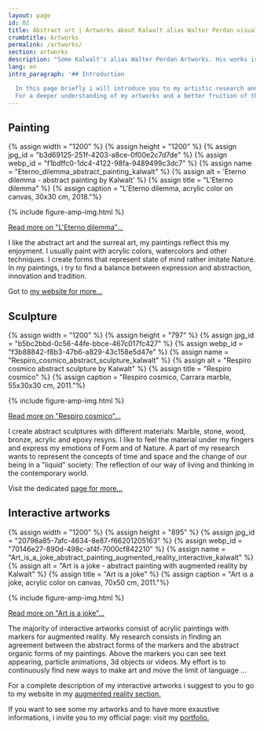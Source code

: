 ```yaml
---
layout: page
id: 02
title: Abstract art | Artworks about Kalwalt alias Walter Perdan visual artist.
crumbtitle: Artworks
permalink: /artworks/
section: artworks
description: "Some Kalwalt's alias Walter Perdan Artworks. His works is mainly focused on abstract art. For an exaustive list of artworks go to the attached link."
lang: en
intro_paragraph: '## Introduction

  In this page briefly i will introduce you to my artistic research and i will explain some fields in which i like to express with. It does not want to be an exhaustive explanation but rather a quick review of my main fields of expression.
  For a deeper understanding of my artworks and a better fruition of them, i suggest a visit to my official artistic website.'
---
```

## Painting

{% assign width = "1200" %}
{% assign height = "1200" %}
{% assign jpg_id = "b3d69125-251f-4203-a8ce-0f00e2c7d7de" %}
{% assign webp_id = "f1bdffc0-1dc4-4122-98fa-9489499c3dc7" %}
{% assign name = "Eterno_dilemma_abstract_painting_kalwalt" %}
{% assign alt = 'Eterno dilemma - abstract painting by Kalwalt' %}
{% assign title = "L'Eterno dilemma" %}
{% assign caption = "L'Eterno dilemma, acrylic color on canvas, 30x30 cm, 2018."%}

{% include figure-amp-img.html %}

<a href="https://www.walterperdan.com/en/artworks/painting/2018-painting/eterno-dilemma-en" >Read more on "L'Eterno dilemma"...</a>

I like the abstract art and the surreal art, my paintings reflect this my enjoyment.
I usually paint with acrylic colors, watercolors and other techniques. I create forms that represent state of mind rather imitate Nature. In my paintings, i try to find a balance between expression and abstraction, innovation and tradition.

Got to [my website for more...](https://www.walterperdan.com/en/artworks/painting/painting-intro)

## Sculpture

{% assign width = "1200" %}
{% assign height = "797" %}
{% assign jpg_id = "b5bc2bbd-0c56-44fe-bbce-467c017fc427" %}
{% assign webp_id = "f3b88842-f8b3-47b6-a829-43c158e5d47e" %}
{% assign name = "Respiro_cosmico_abstract_sculpture_kalwalt" %}
{% assign alt = "Respiro cosmico abstract sculpture by Kalwalt" %}
{% assign title = "Respiro cosmico" %}
{% assign caption = "Respiro cosmico, Carrara marble, 55x30x30 cm, 2011."%}

{% include figure-amp-img.html %}

<a href="https://www.walterperdan.com/en/artworks/sculpture/marble/respiro-cosmico-abstract-sculpture" >Read more on "Respiro cosmico"...</a>

I create abstract sculptures with different materials: Marble, stone, wood, bronze, acrylic and epoxy resyns.
I like to feel the material under my fingers and express my emotions of Form and of Nature. A part of my research wants to represent the concepts of time and space and the change of our being in a "liquid" society: The reflection of our way of living and thinking in the contemporary world.

Visit the dedicated [page for more...](https://www.walterperdan.com/en/artworks/sculpture/sculpture-intro)

## Interactive artworks

{% assign width = "1200" %}
{% assign height = "895" %}
{% assign jpg_id = "20796a85-7afc-4634-8e87-f66201205163" %}
{% assign webp_id = "70146e27-890d-498c-af4f-7000cf842210" %}
{% assign name = "Art_is_a_joke_abstract_painting_augmented_reality_interactive_kalwalt" %}
{% assign alt = "Art is a joke - abstract painting with augmented reality by Kalwalt" %}
{% assign title = "Art is a joke" %}
{% assign caption = "Art is a joke, acrylic color on canvas, 70x50 cm, 2011."%}

{% include figure-amp-img.html %}

<a href="https://www.walterperdan.com/en/artworks/painting/2018-painting/artisajoke-abstract-painting" >Read more on "Art is a joke"...</a>

The majority of interactive artworks consist of acrylic paintings with markers for augmented reality.
My research consists in finding an agreement between the abstract forms of the markers and
the abstract organic forms of my paintings. Above the markers you can see text appearing, particle animations, 3d objects or videos. My effort is to continuously find new ways to make art and move the limit of language ...

For a complete description of my interactive artworks i suggest to you to go to my website in my [augmented reality section.](https://www.walterperdan.com/en/artworks/new-media/augmented-reality)

If you want to see some my artworks and to have more exaustive informations, i invite you to my official page: visit my [portfolio.](https://www.walterperdan.com/en/artworks/contemporary-art-portfolio)
